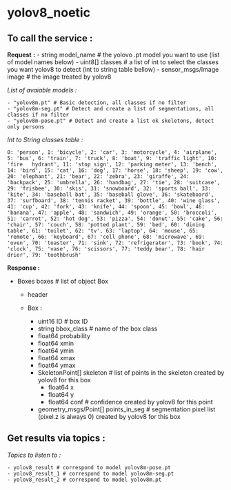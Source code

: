 # yolov8_noetic

## **To call the service :**

  **Request** **:**
    - string model_name  # the yolovo .pt model you want to use (list of model names below)
    - uint8[] classes  # a list of int to select the classes you want yolov8 to detect (int to string table bellow)
    - sensor_msgs/Image image  # the image treated by yolov8
    

  _List of avaiable models :_

    - "yolov8m.pt" # Basic detection, all classes if no filter
    - "yolov8m-seg.pt" # Detect and create a list of segmentations, all classes if no filter
    - "yolov8m-pose.pt" # Detect and create a list ok skeletons, detect only persons


  _Int to String classes table :_
  
    0: 'person', 1: 'bicycle', 2: 'car', 3: 'motorcycle', 4: 'airplane', 5: 'bus', 6: 'train', 7: 'truck', 8: 'boat', 9: 'traffic light', 10: 'fire   hydrant', 11: 'stop sign', 12: 'parking meter', 13: 'bench', 14: 'bird', 15: 'cat', 16: 'dog', 17: 'horse', 18: 'sheep', 19: 'cow', 20: 'elephant', 21: 'bear', 22: 'zebra', 23: 'giraffe', 24: 'backpack', 25: 'umbrella', 26: 'handbag', 27: 'tie', 28: 'suitcase', 29: 'frisbee', 30: 'skis', 31: 'snowboard', 32: 'sports ball', 33: 'kite', 34: 'baseball bat', 35: 'baseball glove', 36: 'skateboard', 37: 'surfboard', 38: 'tennis racket', 39: 'bottle', 40: 'wine glass', 41: 'cup', 42: 'fork', 43: 'knife', 44: 'spoon', 45: 'bowl', 46: 'banana', 47: 'apple', 48: 'sandwich', 49: 'orange', 50: 'broccoli', 51: 'carrot', 52: 'hot dog', 53: 'pizza', 54: 'donut', 55: 'cake', 56: 'chair', 57: 'couch', 58: 'potted plant', 59: 'bed', 60: 'dining table', 61: 'toilet', 62: 'tv', 63: 'laptop', 64: 'mouse', 65: 'remote', 66: 'keyboard', 67: 'cell phone', 68: 'microwave', 69: 'oven', 70: 'toaster', 71: 'sink', 72: 'refrigerator', 73: 'book', 74: 'clock', 75: 'vase', 76: 'scissors', 77: 'teddy bear', 78: 'hair drier', 79: 'toothbrush'

  **Response :**

  - Boxes boxes # list of object Box
    - header
    
    - Box :
      - uint16 ID # box ID
      - string bbox_class # name of the box class
      - float64 probability
      - float64 xmin
      - float64 ymin
      - float64 xmax
      - float64 ymax
      - SkeletonPoint[] skeleton # list of points in the skeleton created by yolov8 for this box
        - float64 x
        - float64 y
        - float64 conf # confidence created by yolov8 for this point
      - geometry_msgs/Point[] points_in_seg # segmentation pixel list (pixel.z is always 0) created by yolov8 for this box

## **Get results via topics :**

  _Topics to listen to :_
  
    - yolov8_result # correspond to model yolov8m-pose.pt
    - yolov8_result_1 # correspond to model yolov8m-seg.pt
    - yolov8_result_2 # correspond to model yolov8m.pt

  

